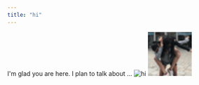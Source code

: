 ```yaml
---
title: "hi"
---
```


I'm glad you are here. I plan to talk about ...
![hi](https://user-images.githubusercontent.com/63884914/118277717-12004100-b497-11eb-8888-47a1e1aee2aa.png)
<img src="/assets/hi.png" height="100" width="100">

